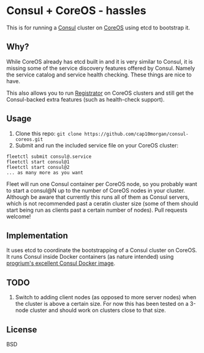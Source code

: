 # Consul + CoreOS - hassles

This is for running a [Consul](http://consul.io/) cluster on [CoreOS](http://coreos.com) using etcd to bootstrap it.

## Why?

While CoreOS already has etcd built in and it is very similar to Consul, it is missing some of the service discovery features offered by Consul. Namely the service catalog and service health checking. These things are nice to have.

This also allows you to run [Registrator](https://github.com/progrium/registrator) on CoreOS clusters and still get the Consul-backed extra features (such as health-check support).

## Usage

1. Clone this repo: `git clone https://github.com/cap10morgan/consul-coreos.git`
1. Submit and run the included service file on your CoreOS cluster:

```
fleetctl submit consul@.service
fleetctl start consul@1
fleetctl start consul@2
... as many more as you want
```

Fleet will run one Consul container per CoreOS node, so you probably want to start a consul@N up to the number of CoreOS nodes in your cluster. Although be aware that currently this runs all of them as Consul servers, which is not recommended past a ceratin cluster size (some of them should start being run as clients past a certain number of nodes). Pull requests welcome!

## Implementation

It uses etcd to coordinate the bootstrapping of a Consul cluster on CoreOS. It runs Consul inside Docker containers (as nature intended) using [progrium's excellent Consul Docker image](https://github.com/progrium/docker-consul).

## TODO

1. Switch to adding client nodes (as opposed to more server nodes) when the cluster is above a certain size. For now this has been tested on a 3-node cluster and should work on clusters close to that size.

## License

BSD
